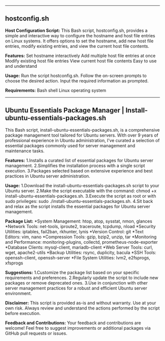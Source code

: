 -------------------------------------------------------------------------------------------------------------------------------------------------------
hostconfig.sh
--------------------------------------------------------------------------------------------------------------------------------------------------------
**Host Configuration Script:**
This Bash script, hostconfig.sh, provides a simple and interactive way to configure the hostname and host file entries on Linux systems. 
It offers options to set the hostname, add new host file entries, modify existing entries, and view the current host file contents.

**Features:**
Set hostname interactively
Add multiple host file entries at once
Modify existing host file entries
View current host file contents
Easy to use and understand

**Usage:**
Run the script hostconfig.sh.
Follow the on-screen prompts to choose the desired action.
Input the required information as prompted.

**Requirements:**
Bash shell
Linux operating system


-------------------------------------------------------------------------------------------------------------------------------------------------------
Ubuntu Essentials Package Manager | Install-ubuntu-essentials-packages.sh
-------------------------------------------------------------------------------------------------------------------------------------------------------
This Bash script, install-ubuntu-essentials-packages.sh, is a comprehensive package management tool tailored for Ubuntu servers. With over 9 years of professional experience in Ubuntu administration, I've curated a selection of essential packages commonly used for server management and maintenance tasks.

**Features:**
1.Installs a curated list of essential packages for Ubuntu server management.
2.Simplifies the installation process with a single script execution.
3.Packages selected based on extensive experience and best practices in Ubuntu server administration.

**Usage:**
1.Download the install-ubuntu-essentials-packages.sh script to your Ubuntu server.
2.Make the script executable with the command: chmod +x install-ubuntu-essentials-packages.sh.
3.Execute the script as root or with sudo privileges: sudo ./install-ubuntu-essentials-packages.sh.
4.Sit back and relax as the script installs the essential packages for Ubuntu server management.

**Package List:**
*System Management: htop, atop, sysstat, nmon, glances
*Network Tools: net-tools, iproute2, traceroute, tcpdump, nload
*Security Utilities: iptables, fail2ban, rkhunter, lynis
*Version Control: git
*Text Editors: vim, nano
*Compression Tools: gzip, bzip2, unzip, tar
*Monitoring and Performance: monitoring-plugins, collectd, prometheus-node-exporter
*Database Clients: mysql-client, mariadb-client
*Web Server Tools: curl, wget, apache2-utils
*Backup Utilities: rsync, duplicity, bacula
*SSH Tools: openssh-client, openssh-server
*File System Utilities: lvm2, e2fsprogs, xfsprogs

**Suggestions:**
1.Customize the package list based on your specific requirements and preferences.
2.Regularly update the script to include new packages or remove deprecated ones.
3.Use in conjunction with other server management practices for a robust and efficient Ubuntu server environment.

**Disclaimer:**
This script is provided as-is and without warranty. Use at your own risk. Always review and understand the actions performed by the script before execution.

**Feedback and Contributions:**
Your feedback and contributions are welcome! Feel free to suggest improvements or additional packages via GitHub pull requests or issues.
